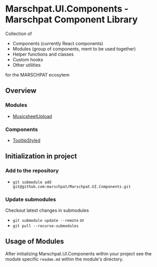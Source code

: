 # Marschpat.UI.Components - Marschpat Component Library

Collection of
 - Components (currently React components)
 - Modules (group of components, ment to be used together)
 - Helper functions and classes
 - Custom hooks
 - Other utilities

for the MARSCHPAT ecosytem

## Overview
### Modules
 - [MusicsheetUpload](./modules/MusicsheetUpload/)

### Components
 - [TooltipStyled](./components/TooltipStyled.js)

## Initialization in project
### Add to the repository
 - `git submodule add git@github.com:marschpat/Marschpat.UI.Components.git`

### Update submodules
Checkout latest changes in submodules
  - `git submodule update --remote` or
  - `git pull --recurse-submodules`

## Usage of Modules
After initializing Marschpat.UI.Components within your project see the module specific `readme.md` within the module's directory.
